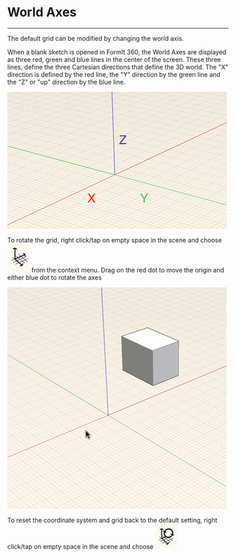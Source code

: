 # World Axes

----
 

The default grid can be modified by changing the world axis.

When a blank sketch is opened in FormIt 360, the World Axes are displayed as three red, green and blue lines in the center of the screen. These three lines, define the three Cartesian directions that define the 3D world. The "X" direction is defined by the red line, the "Y" direction by the green line and the "Z" or "up" direction by the blue line.

![](Images/GUID-2071F7B8-9E72-46C8-B37A-5D823E17515B-low.png)

To rotate the grid, right click/tap on empty space in the scene and choose ![](Images/GUID-D035D02F-480D-44A2-AE80-4B4FBF3A6117-low.png)from the context menu. Drag on the red dot to move the origin and either blue dot to rotate the axes

![](Images/GUID-35918BD8-0867-423B-A6E6-A4960F6D6DD8-low.gif)

To reset the coordinate system and grid back to the default setting, right click/tap on empty space in the scene and choose ![](Images/GUID-EB26F44B-70B2-404A-8A7C-57D094D888C3-low.png)

